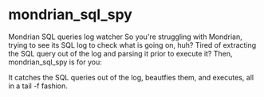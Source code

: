 # mondrian_sql_spy
Mondrian SQL queries log watcher
So you're struggling with Mondrian, trying to see its SQL log to check what is going on, huh?
Tired of extracting the SQL query out of the log and parsing it prior to execute it?
Then, mondrian_sql_spy is for you:

It catches the SQL queries out of the log, beautfies them, and executes, all in a tail -f fashion.
